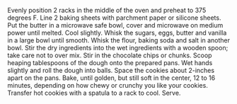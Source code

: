 Evenly position 2 racks in the middle of the oven and preheat to 375 degrees F. Line 2 baking sheets with parchment paper or silicone sheets. 
Put the butter in a microwave safe bowl, cover and microwave on medium power until melted. Cool slightly. Whisk the sugars, eggs, butter and vanilla in a large bowl until smooth.
Whisk the flour, baking soda and salt in another bowl. Stir the dry ingredients into the wet ingredients with a wooden spoon; take care not to over mix. Stir in the chocolate chips or chunks.
Scoop heaping tablespoons of the dough onto the prepared pans. Wet hands slightly and roll the dough into balls. Space the cookies about 2-inches apart on the pans. Bake, until golden, but still soft in the center, 12 to 16 minutes, depending on how chewy or crunchy you like your cookies. Transfer hot cookies with a spatula to a rack to cool. Serve.